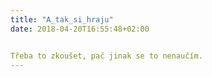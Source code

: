 ```yaml
---
title: "A_tak_si_hraju"
date: 2018-04-20T16:55:48+02:00


Třeba to zkoušet, pač jinak se to nenaučím. 
---
```


